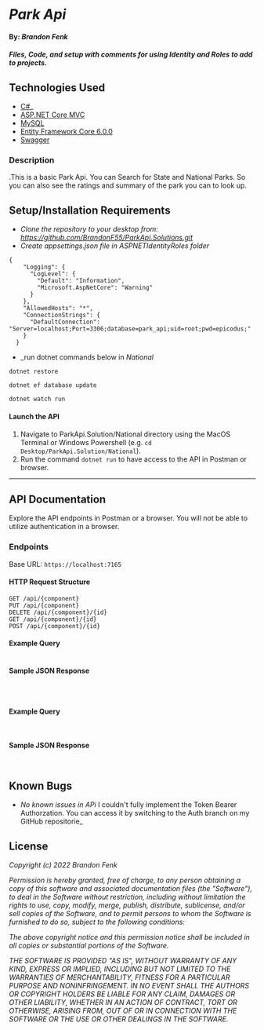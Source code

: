 # _Park Api_

#### By: _**Brandon Fenk**_

#### _Files, Code, and setup with comments for using Identity and Roles to add to projects._

## Technologies Used


* [C#](https://docs.microsoft.com/en-us/dotnet/csharp/)_
* [ASP.NET Core MVC](https://docs.microsoft.com/en-us/aspnet/core/mvc/overview?view=aspnetcore-3.1)
* [MySQL](https://dev.mysql.com/)
* [Entity Framework Core 6.0.0](https://docs.microsoft.com/en-us/ef/core/)
* [Swagger](https://docs.microsoft.com/en-us/aspnet/core/tutorials/getting-started-with-nswag?view=aspnetcore-3.1&tabs=visual-studio)



### Description
.This is a basic Park Api. You can Search for State and National Parks. So you can also see the ratings and summary of the park you can to look up.

## Setup/Installation Requirements

* _Clone the repository to your desktop from: https://github.com/BrandonF55/ParkApi.Solutions.git_
* _Create appsettings.json file in ASPNETIdentityRoles folder_

```
{
    "Logging": {
      "LogLevel": {
        "Default": "Information",
        "Microsoft.AspNetCore": "Warning"
      }
    },
    "AllowedHosts": "*",
    "ConnectionStrings": {
      "DefaultConnection": "Server=localhost;Port=3306;database=park_api;uid=root;pwd=epicodus;"
    }
  }

```
* _run dotnet commands below in _National_
```
dotnet restore
```
```
dotnet ef database update
```
```
dotnet watch run
```
 #### Launch the API
  1) Navigate to ParkApi.Solution/National directory using the MacOS Terminal or Windows Powershell (e.g. `cd Desktop/ParkApi.Solution/National`).
  2) Run the command `dotnet run` to have access to the API in Postman or browser.

------------------------------

## API Documentation
Explore the API endpoints in Postman or a browser. You will not be able to utilize authentication in a browser.


### Endpoints
Base URL: `https://localhost:7165`

#### HTTP Request Structure
```
GET /api/{component}
PUT /api/{component}
DELETE /api/{component}/{id}
GET /api/{component}/{id}
POST /api/{component}/{id}
```

#### Example Query

```

```

#### Sample JSON Response
``` 



```

#### Example Query

```


```
#### Sample JSON Response
``` 


```

## Known Bugs

* _No known issues in APi_ I couldn't fully implement the Token Bearer Authorzation. You can access it by switching to the Auth branch on my GitHub repositorie_

## License

_Copyright (c) 2022 Brandon Fenk_

_Permission is hereby granted, free of charge, to any person obtaining a copy of this software and associated documentation files (the "Software"), to deal in the Software without restriction, including without limitation the rights to use, copy, modify, merge, publish, distribute, sublicense, and/or sell copies of the Software, and to permit persons to whom the Software is furnished to do so, subject to the following conditions:_

_The above copyright notice and this permission notice shall be included in all copies or substantial portions of the Software._

_THE SOFTWARE IS PROVIDED "AS IS", WITHOUT WARRANTY OF ANY KIND, EXPRESS OR IMPLIED, INCLUDING BUT NOT LIMITED TO THE WARRANTIES OF MERCHANTABILITY, FITNESS FOR A PARTICULAR PURPOSE AND NONINFRINGEMENT. IN NO EVENT SHALL THE AUTHORS OR COPYRIGHT HOLDERS BE LIABLE FOR ANY CLAIM, DAMAGES OR OTHER LIABILITY, WHETHER IN AN ACTION OF CONTRACT, TORT OR OTHERWISE, ARISING FROM, OUT OF OR IN CONNECTION WITH THE SOFTWARE OR THE USE OR OTHER DEALINGS IN THE SOFTWARE._
